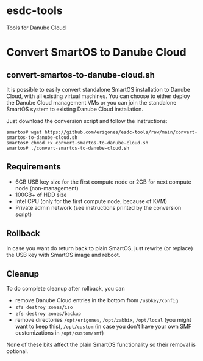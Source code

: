 # esdc-tools
Tools for Danube Cloud

Convert SmartOS to Danube Cloud
===============================
convert-smartos-to-danube-cloud.sh
------

It is possible to easily convert standalone SmartOS installation to Danube Cloud, with all existing virtual machines. You can choose to either deploy the Danube Cloud management VMs or you can join the standalone SmartOS system to existing Danube Cloud installation.

Just download the conversion script and follow the instructions:
```
smartos# wget https://github.com/erigones/esdc-tools/raw/main/convert-smartos-to-danube-cloud.sh
smartos# chmod +x convert-smartos-to-danube-cloud.sh
smartos# ./convert-smartos-to-danube-cloud.sh
```

Requirements
------------
* 6GB USB key size for the first compute node or 2GB for next compute node (non-management)
* 100GB+ of HDD size
* Intel CPU (only for the first compute node, because of KVM)
* Private admin network (see instructions printed by the conversion script)

Rollback
--------
In case you want do return back to plain SmartOS, just rewrite (or replace) the USB key with SmartOS image and reboot.

Cleanup
-------
To do complete cleanup after rollback, you can 
* remove Danube Cloud entries in the bottom from `/usbkey/config`
* `zfs destroy zones/iso`
* `zfs destroy zones/backup`
* remove directories `/opt/erigones`, `/opt/zabbix`, `/opt/local` (you might want to keep this), `/opt/custom` (in case you don't have your own SMF customizations in `/opt/custom/smf`)

None of these bits affect the plain SmartOS functionality so their removal is optional.
